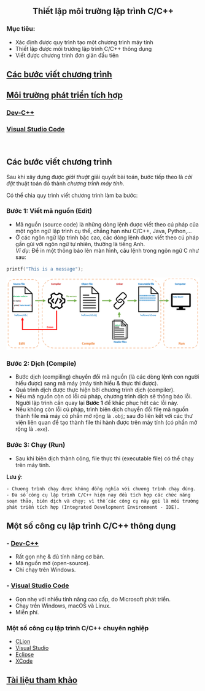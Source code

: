 <h2 align="center"> 
Thiết lập môi trường lập trình C/C++
</h2>

### Mục tiêu:
- Xác định được quy trình tạo một chương trình máy tính
- Thiết lập được môi trường lập trình C/C++ thông dụng
- Viết được chương trình đơn giản đầu tiên

## [Các bước viết chương trình](#programmingsteps)
## [Môi trường phát triển tích hợp](#ides)
### [Dev-C++](devcpp)
### [Visual Studio Code](vscode)
<br>

## Các bước viết chương trình <a name="programmingsteps"/>
Sau khi xây dựng được *giải thuật* giải quyết bài toán, bước tiếp theo là *cài đặt* thuật toán đó thành *chương trình máy tính*.

Có thể chia quy trình viết chương trình làm ba bước:

### Bước 1: Viết mã nguồn (Edit)
- Mã nguồn (source code) là những dòng lệnh được viết theo cú pháp của một ngôn ngữ lập trình cụ thể, chẳng hạn như C/C++, Java, Python,... 
- Ở các ngôn ngữ lập trình bậc cao, các dòng lệnh được viết theo cú pháp gần gũi với ngôn ngữ tự nhiên, thường là tiếng Anh. <br> *Ví dụ*: Để in một thông báo lên màn hình, câu lệnh trong ngôn ngữ C như sau:
```c 
printf("This is a message");
```

<img src="figs/c-programming-pipeline.PNG"/>

### Bước 2: Dịch (Compile)
- Bước dịch (compiling) chuyển đổi mã nguồn (là các dòng lệnh con người hiểu được) sang mã máy (máy tính hiểu & thực thi được).
- Quá trình dịch được thực hiện bởi chương trình dịch (compiler).
- Nếu mã nguồn còn có lỗi cú pháp, chương trình dịch sẽ thông báo lỗi. Người lập trình cần quay lại **Bước 1** để khắc phục hết các lỗi này.
- Nếu không còn lỗi cú pháp, trình biên dịch chuyển đổi file mã nguồn thành file mã máy có phần mở rộng là `.obj`; sau đó liên kết với các thư viện liên quan để tạo thành file thi hành được trên máy tính (có phần mở rộng là `.exe`).

### Bước 3: Chạy (Run)
- Sau khi biên dịch thành công, file thực thi (executable file) có thể chạy trên máy tính.

**Lưu ý**: 

    - Chương trình chạy được không đồng nghĩa với chương trình chạy đúng.
    - Đa số công cụ lập trình C/C++ hiện nay đều tích hợp các chức năng soạn thảo, biên dịch và chạy; vì thế các công cụ này gọi là môi trường phát triển tích hợp (Integrated Development Environment - IDE).

## Một số công cụ lập trình C/C++ thông dụng <a name="ides"/>
### - [Dev-C++](devcpp)
- Rất gọn nhẹ & đủ tính năng cơ bản. 
- Mã nguồn mở (open-source).
- Chỉ chạy trên Windows.

### - [Visual Studio Code](vscode)
- Gọn nhẹ với nhiều tính năng cao cấp, do Microsoft phát triển.
- Chạy trên Windows, macOS và Linux.
- Miễn phí.

### Một số công cụ lập trình C/C++ chuyên nghiệp
- [CLion](https://www.jetbrains.com/clion/)
- [Visual Studio](https://visualstudio.microsoft.com/)
- [Eclipse](https://www.eclipse.org/)
- [XCode](https://developer.apple.com/xcode/)

## [Tài liệu tham khảo](References.md)
